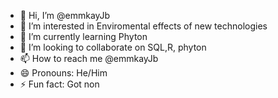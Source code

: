 - 👋 Hi, I’m @emmkayJb
- 👀 I’m interested in Enviromental effects of new technologies
- 🌱 I’m currently learning Phyton
- 💞️ I’m looking to collaborate on SQL,R, phyton
- 📫 How to reach me @emmkayJb
- 😄 Pronouns: He/Him
- ⚡ Fun fact: Got non

<!---
emmkayJb/emmkayJb is a ✨ special ✨ repository because its `README.md` (this file) appears on your GitHub profile.
You can click the Preview link to take a look at your changes.
--->
